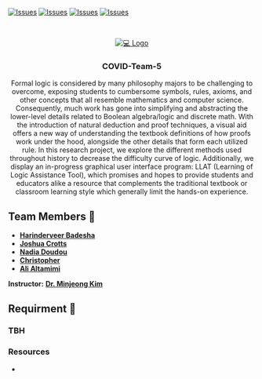 [![Issues](https://img.shields.io/github/contributors/JoshuaCrotts/CSC-490-Capstone-Project?style=flat-square)](https://github.com/JoshuaCrotts/CSC-490-Capstone-Project/graphs/contributors)
[![Issues](https://img.shields.io/github/issues/JoshuaCrotts/CSC-490-Capstone-Project.svg?style=flat-square)](https://github.com/JoshuaCrotts/CSC-490-Capstone-Project/issues)
[![Issues](https://img.shields.io/github/license/JoshuaCrotts/CSC-490-Capstone-Project?style=flat-square)](https://github.com/JoshuaCrotts/CSC-490-Capstone-Project/blob/master/LICENSE)
[![Issues](https://img.shields.io/github/downloads/JoshuaCrotts/CSC-490-Capstone-Project/total?logo=download&style=flat-square)](https://github.com/JoshuaCrotts/CSC-490-Capstone-Project/)


<!-- PROJECT LOGO -->
<br />
<p align="center">
  <a href="https://github.com/UNCG-CSE/COVID-Team-5/">
    <img src="https://www.kopykitab.com/blog/wp-content/uploads/2018/11/comp.-sci.png" alt="💻 Logo">
  </a>

  <h3 align="center">COVID-Team-5</h3>

  <p align="center">
    Formal logic is considered by many philosophy majors to be challenging to overcome, exposing students to cumbersome symbols, rules, axioms, and other concepts that all resemble mathematics and computer science. Consequently, much work has gone into simplifying and abstracting the lower-level details related to Boolean algebra/logic and discrete math. With the introduction of natural deduction and proof techniques, a visual aid offers a new way of understanding the textbook definitions of how proofs work under the hood, alongside the other details that form each utilized rule. In this research project, we explore the different methods used throughout history to decrease the
difficulty curve of logic. Additionally, we display an in-progress graphical user interface program: LLAT (Learning of Logic Assistance Tool), which promises and hopes to provide students and educators alike a resource that complements the traditional textbook or classroom learning style which generally limit the hands-on experience.
  </p>
</p>

## Team Members 📣

- [**Harinderveer Badesha**](https://github.com/HarinB4)
- [**Joshua Crotts**](https://github.com/JoshuaCrotts)
- [**Nadia Doudou**](https://github.com/diatt17)
- [**Christopher**](https://github.com/ccbrantley)
- [**Ali Altamimi**](https://github.com/CodingTheories)


**Instructor:** [**Dr. Minjeong Kim**](https://sites.google.com/view/minjeongkim)

## Requirment 📜
### TBH
### Resources
- 

